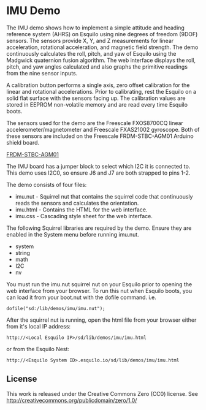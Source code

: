 IMU Demo
========
The IMU demo shows how to implement a simple attitude and heading reference
system (AHRS) on Esquilo using nine degrees of freedom (9DOF) sensors.  The
sensors provide X, Y, and Z measurements for linear acceleration, rotational
acceleration, and magnetic field strength.  The demo continuously calculates
the roll, pitch, and yaw of Esquilo using the Madgwick quaternion fusion
algorithm.  The web interface displays the roll, pitch, and yaw angles
calculated and also graphs the primitive readings from the nine sensor inputs.

A calibration button performs a single axis, zero offset calibration for
the linear and rotational accelerations.  Prior to calibrating, rest the
Esquilo on a solid flat surface with the sensors facing up.  The calibration
values are stored in EEPROM non-volatile memory and are read every time
Esquilo boots.

The sensors used for the demo are the Freescale FXOS8700CQ linear
accelerometer/magnetometer and Freescale FXAS21002 gyroscope.  Both of these
sensors are included on the Freescale FRDM-STBC-AGM01 Arduino shield board.

[FRDM-STBC-AGM01](http://www.freescale.com/webapp/sps/site/prod_summary.jsp?code=FRDM-STBC-AGM01)

The IMU board has a jumper block to select which I2C it is connected to. This
demo uses I2C0, so ensure J6 and J7 are both strapped to pins 1-2.

The demo consists of four files:

  * imu.nut - Squirrel nut that contains the squirrel code that continuously
    reads the sensors and calculates the orientation.
  * imu.html - Contains the HTML for the web interface.
  * imu.css - Cascading style sheet for the web interface.

The following Squirrel libraries are required by the demo. Ensure they are
enabled in the System menu before running imu.nut.

  * system
  * string
  * math
  * I2C
  * nv

You must run the imu.nut squirrel nut on your Esquilo prior to opening
the web interface from your browser.  To run this nut when Esquilo boots,
you can load it from your boot.nut with the dofile command.  i.e.

    dofile("sd:/lib/demos/imu/imu.nut");

After the squirrel nut is running, open the html file from your browser either
from it's local IP address:

    http://<Local Esquilo IP>/sd/lib/demos/imu/imu.html

or from the Esquilo Nest:

    http://<Esquilo System ID>.esquilo.io/sd/lib/demos/imu/imu.html

License
-------
This work is released under the Creative Commons Zero (CC0) license.
See http://creativecommons.org/publicdomain/zero/1.0/

